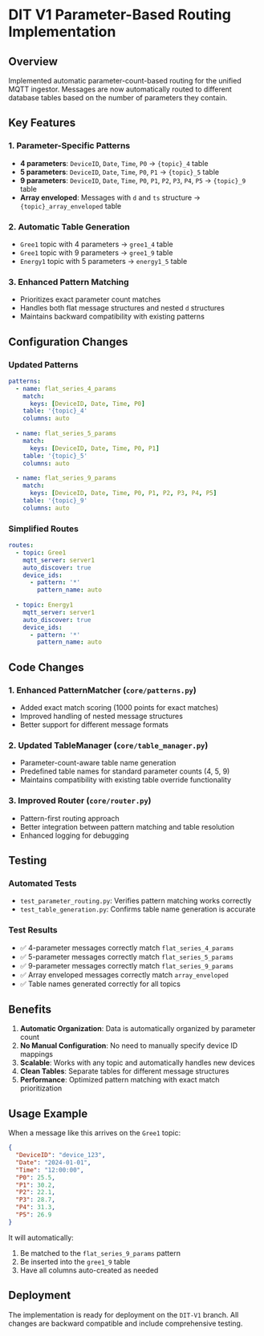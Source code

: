 # DIT V1 Parameter-Based Routing Implementation

## Overview
Implemented automatic parameter-count-based routing for the unified MQTT ingestor. Messages are now automatically routed to different database tables based on the number of parameters they contain.

## Key Features

### 1. Parameter-Specific Patterns
- **4 parameters**: `DeviceID`, `Date`, `Time`, `P0` → `{topic}_4` table
- **5 parameters**: `DeviceID`, `Date`, `Time`, `P0`, `P1` → `{topic}_5` table  
- **9 parameters**: `DeviceID`, `Date`, `Time`, `P0`, `P1`, `P2`, `P3`, `P4`, `P5` → `{topic}_9` table
- **Array enveloped**: Messages with `d` and `ts` structure → `{topic}_array_enveloped` table

### 2. Automatic Table Generation
- `Gree1` topic with 4 parameters → `gree1_4` table
- `Gree1` topic with 9 parameters → `gree1_9` table
- `Energy1` topic with 5 parameters → `energy1_5` table

### 3. Enhanced Pattern Matching
- Prioritizes exact parameter count matches
- Handles both flat message structures and nested `d` structures
- Maintains backward compatibility with existing patterns

## Configuration Changes

### Updated Patterns
```yaml
patterns:
  - name: flat_series_4_params
    match:
      keys: [DeviceID, Date, Time, P0]
    table: '{topic}_4'
    columns: auto
    
  - name: flat_series_5_params
    match:
      keys: [DeviceID, Date, Time, P0, P1]
    table: '{topic}_5'
    columns: auto
    
  - name: flat_series_9_params
    match:
      keys: [DeviceID, Date, Time, P0, P1, P2, P3, P4, P5]
    table: '{topic}_9'
    columns: auto
```

### Simplified Routes
```yaml
routes:
  - topic: Gree1
    mqtt_server: server1
    auto_discover: true
    device_ids:
      - pattern: '*'
        pattern_name: auto
        
  - topic: Energy1
    mqtt_server: server1
    auto_discover: true
    device_ids:
      - pattern: '*'
        pattern_name: auto
```

## Code Changes

### 1. Enhanced PatternMatcher (`core/patterns.py`)
- Added exact match scoring (1000 points for exact matches)
- Improved handling of nested message structures
- Better support for different message formats

### 2. Updated TableManager (`core/table_manager.py`)
- Parameter-count-aware table name generation
- Predefined table names for standard parameter counts (4, 5, 9)
- Maintains compatibility with existing table override functionality

### 3. Improved Router (`core/router.py`)
- Pattern-first routing approach
- Better integration between pattern matching and table resolution
- Enhanced logging for debugging

## Testing

### Automated Tests
- `test_parameter_routing.py`: Verifies pattern matching works correctly
- `test_table_generation.py`: Confirms table name generation is accurate

### Test Results
- ✅ 4-parameter messages correctly match `flat_series_4_params`
- ✅ 5-parameter messages correctly match `flat_series_5_params`
- ✅ 9-parameter messages correctly match `flat_series_9_params`
- ✅ Array enveloped messages correctly match `array_enveloped`
- ✅ Table names generated correctly for all topics

## Benefits

1. **Automatic Organization**: Data is automatically organized by parameter count
2. **No Manual Configuration**: No need to manually specify device ID mappings
3. **Scalable**: Works with any topic and automatically handles new devices
4. **Clean Tables**: Separate tables for different message structures
5. **Performance**: Optimized pattern matching with exact match prioritization

## Usage Example

When a message like this arrives on the `Gree1` topic:
```json
{
  "DeviceID": "device_123",
  "Date": "2024-01-01",
  "Time": "12:00:00", 
  "P0": 25.5,
  "P1": 30.2,
  "P2": 22.1,
  "P3": 28.7,
  "P4": 31.3,
  "P5": 26.9
}
```

It will automatically:
1. Be matched to the `flat_series_9_params` pattern
2. Be inserted into the `gree1_9` table
3. Have all columns auto-created as needed

## Deployment

The implementation is ready for deployment on the `DIT-V1` branch. All changes are backward compatible and include comprehensive testing.
